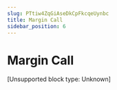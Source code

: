 ```yaml
---
slug: PTtiw4ZqGiAseDkCpFkcqeUynbc
title: Margin Call
sidebar_position: 6
---
```



# Margin Call


[Unsupported block type: Unknown]

